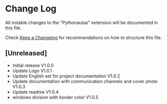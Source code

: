 # Change Log

All notable changes to the "Pythonautas" extension will be documented in this file.

Check [Keep a Changelog](http://keepachangelog.com/) for recommendations on how to structure this file.

## [Unreleased]

- Initial release V1.0.0
- Update Logo     V1.0.1
- Update English set for project documentation V1.0.2
- Update documentation with communication channels and cover photo V1.0.3
- Update readme V1.0.4
- windows division with border color V1.0.5